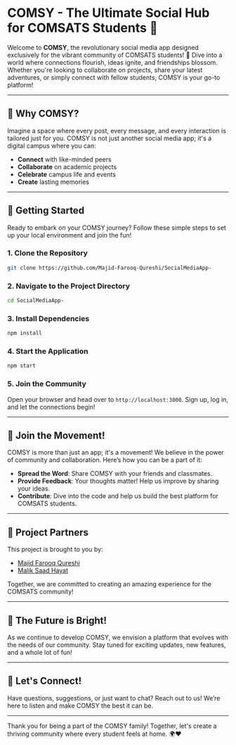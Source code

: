 # COMSY - The Ultimate Social Hub for COMSATS Students 🚀

Welcome to **COMSY**, the revolutionary social media app designed exclusively for the vibrant community of COMSATS students! 🌟 Dive into a world where connections flourish, ideas ignite, and friendships blossom. Whether you're looking to collaborate on projects, share your latest adventures, or simply connect with fellow students, COMSY is your go-to platform!

---

## 🌈 Why COMSY?

Imagine a space where every post, every message, and every interaction is tailored just for you. COMSY is not just another social media app; it's a digital campus where you can:

- **Connect** with like-minded peers
- **Collaborate** on academic projects
- **Celebrate** campus life and events
- **Create** lasting memories

---

## 🚀 Getting Started

Ready to embark on your COMSY journey? Follow these simple steps to set up your local environment and join the fun!

### 1. Clone the Repository

```bash
git clone https://github.com/Majid-Farooq-Qureshi/SocialMediaApp-
```

### 2. Navigate to the Project Directory

```bash
cd SocialMediaApp-
```

### 3. Install Dependencies

```bash
npm install
```

### 4. Start the Application

```bash
npm start
```

### 5. Join the Community

Open your browser and head over to `http://localhost:3000`. Sign up, log in, and let the connections begin!

---

## 🎉 Join the Movement!

COMSY is more than just an app; it's a movement! We believe in the power of community and collaboration. Here’s how you can be a part of it:

- **Spread the Word**: Share COMSY with your friends and classmates.
- **Provide Feedback**: Your thoughts matter! Help us improve by sharing your ideas.
- **Contribute**: Dive into the code and help us build the best platform for COMSATS students.

---

## 🤝 Project Partners

This project is brought to you by:

- [Majid Farooq Qureshi](https://github.com/Majid-Farooq-Qureshi)
- [Malik Saad Hayat](https://github.com/saadhtiwana)

Together, we are committed to creating an amazing experience for the COMSATS community!

---

## 🌟 The Future is Bright!

As we continue to develop COMSY, we envision a platform that evolves with the needs of our community. Stay tuned for exciting updates, new features, and a whole lot of fun!

---

## 💬 Let's Connect!

Have questions, suggestions, or just want to chat? Reach out to us! We’re here to listen and make COMSY the best it can be.

---

Thank you for being a part of the COMSY family! Together, let's create a thriving community where every student feels at home. 🌍❤️
